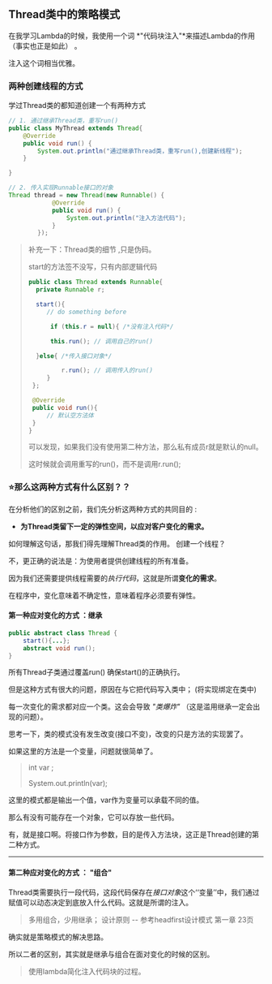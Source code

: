## Thread类中的策略模式



在我学习Lambda的时候，我使用一个词 *"代码块注入"*来描述Lambda的作用（事实也正是如此） 。

注入这个词相当优雅。



### 两种创建线程的方式

学过Thread类的都知道创建一个有两种方式

```java
// 1. 通过继承Thread类，重写run()
public class MyThread extends Thread{
	@Override
    public void run() {
        System.out.println("通过继承Thread类，重写run(),创建新线程");
    }

}

// 2. 传入实现Runnable接口的对象 
Thread thread = new Thread(new Runnable() {
            @Override
            public void run() {
                System.out.println("注入方法代码");
            }
        });
```



> 补充一下：Thread类的细节 ,只是伪码。
>
> start的方法签不没写，只有内部逻辑代码
>
> ```java
> public class Thread extends Runnable{
> 	private Runnable r;
> 
> 	start(){
>      // do something before 
> 
> 		if (this.r = null){ /*没有注入代码*/
> 
>      	this.run(); // 调用自己的run()
> 
>  	}else{ /*传入接口对象*/
> 
>          r.run(); // 调用传入的run()
>      }
>  };
> 
>  @Override 
>  public void run(){
>      // 默认空方法体
>  }
> }
> 
> ```
>
> 可以发现，如果我们没有使用第二种方法，那么私有成员r就是默认的null。
>
> 这时候就会调用重写的run()，而不是调用r.run();





### :star:那么这两种方式有什么区别？？

在分析他们的区别之前，我们先分析这两种方式的共同目的 :

- **为Thread类留下一定的弹性空间，以应对客户变化的需求。**

如何理解这句话，那我们得先理解Thread类的作用。 创建一个线程？ 

不，更正确的说法是：为使用者提供创建线程的所有准备。

因为我们还需要提供线程需要的*执行代码*，这就是所谓**变化的需求**。



在程序中，变化意味着不确定性，意味着程序必须要有弹性。 



#### 第一种应对变化的方式 ：**继承**

```JAVA
public abstract class Thread {
    start(){...};
    abstract void run();
}

```

所有Thread子类通过覆盖run() 确保start()的正确执行。

但是这种方式有很大的问题，原因在与它把代码写入类中； (将实现绑定在类中)

每一次变化的需求都对应一个类。这会会导致 *"类爆炸"* （这是滥用继承一定会出现的问题）。 



思考一下，类的模式没有发生改变(接口不变)，改变的只是方法的实现罢了。

如果这里的方法是一个变量，问题就很简单了。

> int var ;
>
> System.out.println(var);

这里的模式都是输出一个值，var作为变量可以承载不同的值。

那么有没有可能存在一个对象，它可以存放一些代码。

有，就是接口啊。将接口作为参数，目的是传入方法块，这正是Thread创建的第二种方式。

---

#### 第二种应对变化的方式 ： "**组合**" 

Thread类需要执行一段代码，这段代码保存在*接口对象*这个‘‘变量’’中，我们通过赋值可以动态决定到底放入什么代码。这就是所谓的注入。



> 多用组合，少用继承； 设计原则 -- 参考headfirst设计模式 第一章 23页



确实就是策略模式的解决思路。



所以二者的区别，其实就是继承与组合在面对变化的时候的区别。



> 使用lambda简化注入代码块的过程。



